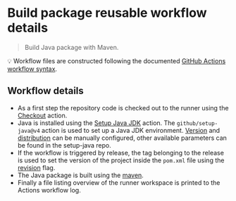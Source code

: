 # Build package reusable workflow details

> Build Java package with Maven.

:bulb: Workflow files are constructed following the documented [GitHub Actions workflow syntax][workflowsyntax].

## Workflow details

- As a first step the repository code is checked out to the runner using the [Checkout][checkout] action.
- Java is installed using the [Setup Java JDK][setupjava] action. The `github/setup-java@v4` action is used to set up a Java JDK environment. [Version][version] and [distribution][distribution] can be manually configured, other available parameters can be found in the setup-java repo.
- If the workflow is triggered by release, the tag belonging to the release is used to set the version of the project inside the `pom.xml` file using the [revision][revision] flag.
- The Java package is built using the [maven][maven].
- Finally a file listing overview of the runner workspace is printed to the Actions workflow log.

[superlinter]: https://github.com/marketplace/actions/super-linter
[checkout]: https://github.com/marketplace/actions/checkout
[setupjava]: https://github.com/marketplace/actions/setup-java-jdk
[revision]: https://maven.apache.org/maven-ci-friendly.html
[distribution]: https://github.com/actions/setup-java#supported-distributions
[version]: https://github.com/actions/setup-java#supported-version-syntax
[workflowsyntax]: https://docs.github.com/en/enterprise-cloud@latest/actions/writing-workflows
[maven]: https://maven.apache.org/
